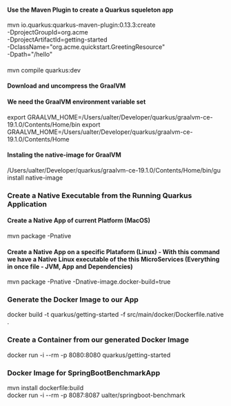 #### Use the Maven Plugin to create a Quarkus squeleton app
mvn io.quarkus:quarkus-maven-plugin:0.13.3:create \
    -DprojectGroupId=org.acme \
    -DprojectArtifactId=getting-started \
    -DclassName="org.acme.quickstart.GreetingResource" \
    -Dpath="/hello"

####
mvn compile quarkus:dev

#### Download and uncompress the GraalVM

#### We need the GraalVM environment variable set
export GRAALVM_HOME=/Users/ualter/Developer/quarkus/graalvm-ce-19.1.0/Contents/Home/bin
export GRAALVM_HOME=/Users/ualter/Developer/quarkus/graalvm-ce-19.1.0/Contents/Home 

#### Instaling the native-image for GraalVM
/Users/ualter/Developer/quarkus/graalvm-ce-19.1.0/Contents/Home/bin/gu install native-image

### Create a Native Executable from the Running Quarkus Application
#### Create a Native App of current Platform (MacOS) 
mvn package -Pnative
#### Create a Native App on a specific Plataform (Linux) - With this command we have a Native Linux executable of the this MicroServices (Everything in once file - JVM, App and Dependencies)
mvn package -Pnative -Dnative-image.docker-build=true 


### Generate the Docker Image to our App
docker build -t quarkus/getting-started -f src/main/docker/Dockerfile.native .

### Create a Container from our generated Docker Image
docker run -i --rm -p 8080:8080 quarkus/getting-started 


### Docker Image for SpringBootBenchmarkApp
mvn install dockerfile:build  
docker run -i --rm -p 8087:8087 ualter/springboot-benchmark
